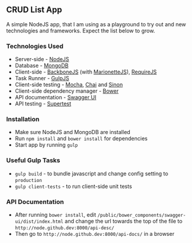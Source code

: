 ## CRUD List App

A simple NodeJS app, that I am using as a playground to try out and new technologies and frameworks. Expect the list below to grow.

### Technologies Used

* Server-side - [NodeJS](http://nodejs.org/)
* Database - [MongoDB](http://www.mongodb.org/)
* Client-side - [BackboneJS](http://backbonejs.org/) (with [MarionetteJS](http://marionettejs.com/)), [RequireJS](http://requirejs.org/)
* Task Runner - [GulpJS](http://gulpjs.com/)
* Client-side testing - [Mocha](http://visionmedia.github.io/mocha/), [Chai](http://chaijs.com/) and [Sinon](http://sinonjs.org/)
* Client-side dependency manager - [Bower](http://bower.io/)
* API documentation - [Swagger UI](https://github.com/wordnik/swagger-ui)
* API testing - [Supertest](https://github.com/visionmedia/supertest)

### Installation

* Make sure NodeJS and MongoDB are installed
* Run `npm install` and `bower install` for dependencies
* Start app by running `gulp`

### Useful Gulp Tasks

* `gulp build` - to bundle javascript and change config setting to `production`
* `gulp client-tests` - to run client-side unit tests

### API Documentation

* After running `bower install`, edit `/public/bower_components/swagger-ui/dist/index.html` and change the url towards the top of the file to `http://node.github.dev:8000/api-desc/`
* Then go to `http://node.github.dev:8000/api-docs/` in a browser